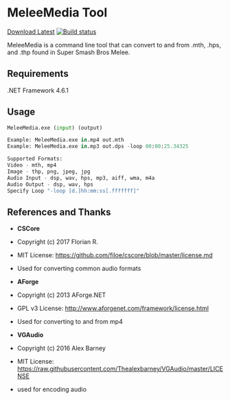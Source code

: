 # MeleeMedia Tool 

[Download Latest](https://github.com/Ploaj/MeleeMedia/releases) [![Build status](https://ci.appveyor.com/api/projects/status/6tr5rq9adkkj7dv9?svg=true)](https://ci.appveyor.com/project/Ploaj/meleemedia)

MeleeMedia is a command line tool that can convert to and from .mth, .hps, and .thp found in Super Smash Bros Melee.

## Requirements

.NET Framework 4.6.1

## Usage

```python
MeleeMedia.exe (input) (output)

Example: MeleeMedia.exe in.mp4 out.mth
Example: MeleeMedia.exe in.mp3 out.dps -loop 00:00:25.34325

Supported Formats:
Video - mth, mp4
Image - thp, png, jpeg, jpg
Audio Input - dsp, wav, hps, mp3, aiff, wma, m4a
Audio Output - dsp, wav, hps
Specify Loop "-loop [d.]hh:mm:ss[.fffffff]"
```

## References and Thanks

* **CSCore**
* Copyright (c) 2017 Florian R.
* MIT License: https://github.com/filoe/cscore/blob/master/license.md
* Used for converting common audio formats


* **AForge**
* Copyright (c) 2013 AForge.NET
* GPL v3 License: http://www.aforgenet.com/framework/license.html
* Used for converting to and from mp4


* **VGAudio**
* Copyright (c) 2016 Alex Barney
* MIT License: https://raw.githubusercontent.com/Thealexbarney/VGAudio/master/LICENSE
* used for encoding audio
